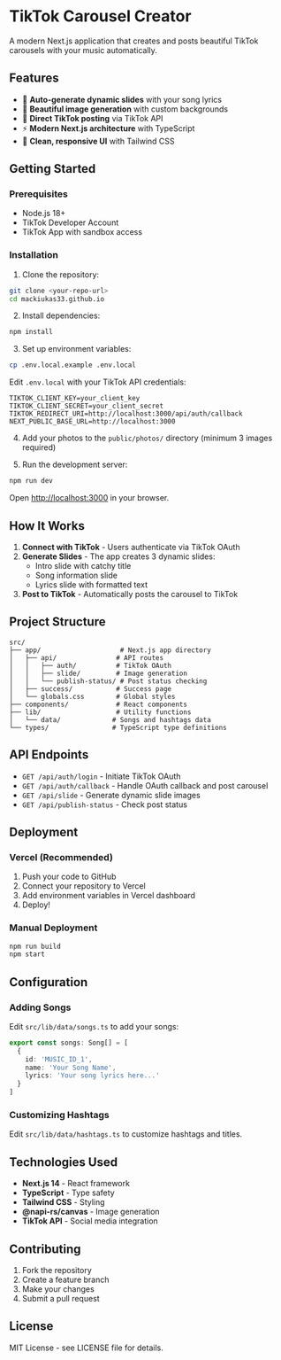 # TikTok Carousel Creator

A modern Next.js application that creates and posts beautiful TikTok carousels with your music automatically.

## Features

- 🎵 **Auto-generate dynamic slides** with your song lyrics
- 🎨 **Beautiful image generation** with custom backgrounds
- 📱 **Direct TikTok posting** via TikTok API
- ⚡ **Modern Next.js architecture** with TypeScript
- 🎯 **Clean, responsive UI** with Tailwind CSS

## Getting Started

### Prerequisites

- Node.js 18+ 
- TikTok Developer Account
- TikTok App with sandbox access

### Installation

1. Clone the repository:
```bash
git clone <your-repo-url>
cd mackiukas33.github.io
```

2. Install dependencies:
```bash
npm install
```

3. Set up environment variables:
```bash
cp .env.local.example .env.local
```

Edit `.env.local` with your TikTok API credentials:
```env
TIKTOK_CLIENT_KEY=your_client_key
TIKTOK_CLIENT_SECRET=your_client_secret
TIKTOK_REDIRECT_URI=http://localhost:3000/api/auth/callback
NEXT_PUBLIC_BASE_URL=http://localhost:3000
```

4. Add your photos to the `public/photos/` directory (minimum 3 images required)

5. Run the development server:
```bash
npm run dev
```

Open [http://localhost:3000](http://localhost:3000) in your browser.

## How It Works

1. **Connect with TikTok** - Users authenticate via TikTok OAuth
2. **Generate Slides** - The app creates 3 dynamic slides:
   - Intro slide with catchy title
   - Song information slide
   - Lyrics slide with formatted text
3. **Post to TikTok** - Automatically posts the carousel to TikTok

## Project Structure

```
src/
├── app/                    # Next.js app directory
│   ├── api/               # API routes
│   │   ├── auth/          # TikTok OAuth
│   │   ├── slide/         # Image generation
│   │   └── publish-status/ # Post status checking
│   ├── success/           # Success page
│   └── globals.css        # Global styles
├── components/            # React components
├── lib/                   # Utility functions
│   └── data/             # Songs and hashtags data
└── types/                # TypeScript type definitions
```

## API Endpoints

- `GET /api/auth/login` - Initiate TikTok OAuth
- `GET /api/auth/callback` - Handle OAuth callback and post carousel
- `GET /api/slide` - Generate dynamic slide images
- `GET /api/publish-status` - Check post status

## Deployment

### Vercel (Recommended)

1. Push your code to GitHub
2. Connect your repository to Vercel
3. Add environment variables in Vercel dashboard
4. Deploy!

### Manual Deployment

```bash
npm run build
npm start
```

## Configuration

### Adding Songs

Edit `src/lib/data/songs.ts` to add your songs:

```typescript
export const songs: Song[] = [
  {
    id: 'MUSIC_ID_1',
    name: 'Your Song Name',
    lyrics: 'Your song lyrics here...'
  }
]
```

### Customizing Hashtags

Edit `src/lib/data/hashtags.ts` to customize hashtags and titles.

## Technologies Used

- **Next.js 14** - React framework
- **TypeScript** - Type safety
- **Tailwind CSS** - Styling
- **@napi-rs/canvas** - Image generation
- **TikTok API** - Social media integration

## Contributing

1. Fork the repository
2. Create a feature branch
3. Make your changes
4. Submit a pull request

## License

MIT License - see LICENSE file for details.